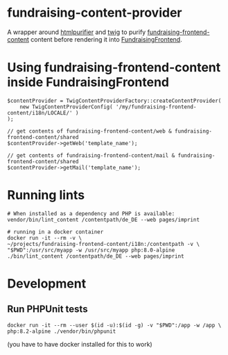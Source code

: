 # fundraising-content-provider

A wrapper around [htmlpurifier](http://htmlpurifier.org) and [twig](https://github.com/twigphp/Twig) 
to purify [fundraising-frontend-content](https://github.com/wmde/fundraising-frontend-content) content 
before rendering it into [FundraisingFrontend](https://github.com/wmde/FundraisingFrontend/).

# Using fundraising-frontend-content inside FundraisingFrontend

    $contentProvider = TwigContentProviderFactory::createContentProvider(
		new TwigContentProviderConfig( '/my/fundraising-frontend-content/i18n/LOCALE/' )
	);

    // get contents of fundraising-frontend-content/web & fundraising-frontend-content/shared
    $contentProvider->getWeb('template_name');
    
	// get contents of fundraising-frontend-content/mail & fundraising-frontend-content/shared
    $contentProvider->getMail('template_name');

# Running lints

    # When installed as a dependency and PHP is available:
    vendor/bin/lint_content /contentpath/de_DE --web pages/imprint

    # running in a docker container
    docker run -it --rm -v \
	~/projects/fundraising-frontend-content/i18n:/contentpath -v \
	"$PWD":/usr/src/myapp -w /usr/src/myapp php:8.0-alpine ./bin/lint_content /contentpath/de_DE --web pages/imprint

# Development

## Run PHPUnit tests

    docker run -it --rm --user $(id -u):$(id -g) -v "$PWD":/app -w /app \
    php:8.2-alpine ./vendor/bin/phpunit
    
(you have to have docker installed for this to work)

